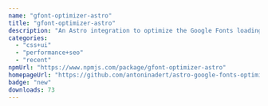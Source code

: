 ```yaml
---
name: "gfont-optimizer-astro"
title: "gfont-optimizer-astro"
description: "An Astro integration to optimize the Google Fonts loading performance"
categories:
  - "css+ui"
  - "performance+seo"
  - "recent"
npmUrl: "https://www.npmjs.com/package/gfont-optimizer-astro"
homepageUrl: "https://github.com/antoninadert/astro-google-fonts-optimizer"
badge: "new"
downloads: 73
---
```

